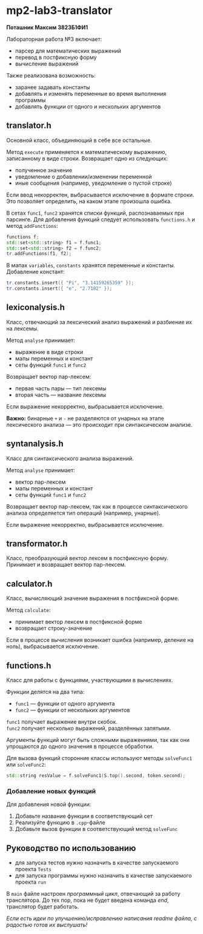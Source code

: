 # mp2-lab3-translator  
**Поташник Максим 3823Б1ФИ1**  

Лабораторная работа №3 включает:  
- парсер для математических выражений
- перевод в постфиксную форму
- вычисление выражений

Также реализована возможность:  
- заранее задавать константы  
- добавлять и изменять переменные во время выполнения программы  
- добавлять функции от одного и нескольких аргументов


## **translator.h**  
Основной класс, объединяющий в себе все остальные.  

Метод `execute` применяется к математическому выражению, записанному в виде строки. Возвращает одно из следующих:  
- полученное значение
- уведомление о добавлении/изменении переменной  
- иные сообщения (например, уведомление о пустой строке)  

Если ввод некорректен, выбрасывается исключение в формате строки. Это позволяет определить, на каком этапе произошла ошибка.  

В сетах `func1`, `func2` хранятся списки функций, распознаваемых при парсинге. Для добавления функций следует использовать `functions.h` и метод `addFunctions`:  
```cpp
functions f;  
std::set<std::string> f1 = f.func1;  
std::set<std::string> f2 = f.func2;  
tr.addFunctions(f1, f2);  
```  

В мапах `variables`, `constants` хранятся переменные и константы.  
Добавление констант:  
```cpp
tr.constants.insert({ "Pi", "3.14159265359" });  
tr.constants.insert({ "e", "2.7182" });  
```  


## **lexiconalysis.h**  
Класс, отвечающий за лексический анализ выражений и разбиение их на лексемы.  

Метод `analyse` принимает:  
- выражение в виде строки
- мапы переменных и констант  
- сеты функций `func1` и `func2`  

Возвращает вектор пар-лексем:  
- первая часть пары — тип лексемы  
- вторая часть — название лексемы  

Если выражение некорректно, выбрасывается исключение.  

**Важно:** бинарные `+` и `-` не разделяются от унарных на этапе лексического анализа — это происходит при синтаксическом анализе.  


## **syntanalysis.h**  
Класс для синтаксического анализа выражений.  

Метод `analyse` принимает:  
- вектор пар-лексем
- мапы переменных и констант  
- сеты функций `func1` и `func2`  

Возвращает вектор пар-лексем, так как в процессе синтаксического анализа определяется тип операций (например, унарные).  

Если выражение некорректно, выбрасывается исключение.  


## **transformator.h**  
Класс, преобразующий вектор лексем в постфиксную форму.  
Принимает и возвращает вектор пар-лексем.  


## **calculator.h**  
Класс, вычисляющий значение выражения в постфиксной форме.  

Метод `calculate`:  
- принимает вектор лексем в постфиксной форме  
- возвращает строку-значение

Если в процессе вычисления возникает ошибка (например, деление на ноль), выбрасывается исключение.  


## **functions.h**  
Класс для работы с функциями, участвующими в вычислениях.  

Функции делятся на два типа:  
- `func1` — функции от одного аргумента  
- `func2` — функции от нескольких аргументов  

`func1` получает выражение внутри скобок.  
`func2` получает несколько выражений, разделённых запятыми.  

Аргументы функций могут быть сложными выражениями, так как они упрощаются до одного значения в процессе обработки.  

Для вызова функций сторонние классы используют методы `solveFunc1` или `solveFunc2`:  
```cpp
std::string resValue = f.solveFunc1(S.top().second, token.second);  
```  

### **Добавление новых функций**  
Для добавления новой функции:  
1. Добавьте название функции в соответствующий сет  
2. Реализуйте функцию в `.cpp`-файле
3. Добавьте вызов функции в соответствующий метод `solveFunc`  


## **Руководство по использованию**

- для запуска тестов нужно назначить в качестве запускаемого проекта `Tests`
- для запуска программы нужно назначить в качестве запускаемого проекта `run`

В `main` файле настроен _программный цикл_, отвечающий за работу транслятора.
До тех пор, пока не будет введена команда *end*, транслятор будет работать.

_Если есть идеи по улучшению/исправлению написания readme файла, с радостью готов их выслушать!_
